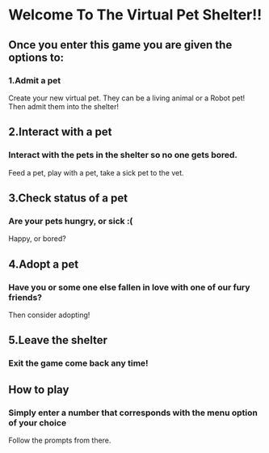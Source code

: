 # **Welcome To The Virtual Pet Shelter!!**

 
## Once you enter this game you are given the options to:
### 1.Admit a pet
Create your new virtual pet. They can be a living animal or a Robot pet!
Then admit them into the shelter!

## 2.Interact with a pet
### Interact with the pets in the shelter so no one gets bored.
Feed a pet, play with a pet, take a sick pet to the vet.

## 3.Check status of a pet
### Are your pets hungry, or sick :(
Happy, or bored?

## 4.Adopt a pet
### Have you or some one else fallen in love with one of our fury friends? 
Then consider adopting!

## 5.Leave the shelter
### Exit the game come back any time!

## **How to play**
### Simply enter a number that corresponds with the menu option of your choice
Follow the prompts from there.